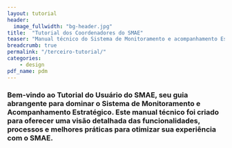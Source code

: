 ```yaml
---
layout: tutorial
header:
  image_fullwidth: "bg-header.jpg"
title:  "Tutorial dos Coordenadores do SMAE"
teaser: "Manual técnico do Sistema de Monitoramento e acompanhamento Estratégico."
breadcrumb: true
permalink: "/terceiro-tutorial/"
categories:
    - design
pdf_name: pdm
---
```

### Bem-vindo ao Tutorial do Usuário do SMAE, seu guia abrangente para dominar o Sistema de Monitoramento e Acompanhamento Estratégico. Este manual técnico foi criado para oferecer uma visão detalhada das funcionalidades, processos e melhores práticas para otimizar sua experiência com o SMAE.